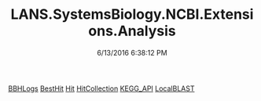 ﻿---
title: LANS.SystemsBiology.NCBI.Extensions.Analysis
date: 6/13/2016 6:38:12 PM
---

[BBHLogs](T-LANS.SystemsBiology.NCBI.Extensions.Analysis.BBHLogs.html)
[BestHit](T-LANS.SystemsBiology.NCBI.Extensions.Analysis.BestHit.html)
[Hit](T-LANS.SystemsBiology.NCBI.Extensions.Analysis.Hit.html)
[HitCollection](T-LANS.SystemsBiology.NCBI.Extensions.Analysis.HitCollection.html)
[KEGG_API](T-LANS.SystemsBiology.NCBI.Extensions.Analysis.KEGG_API.html)
[LocalBLAST](T-LANS.SystemsBiology.NCBI.Extensions.Analysis.LocalBLAST.html)
